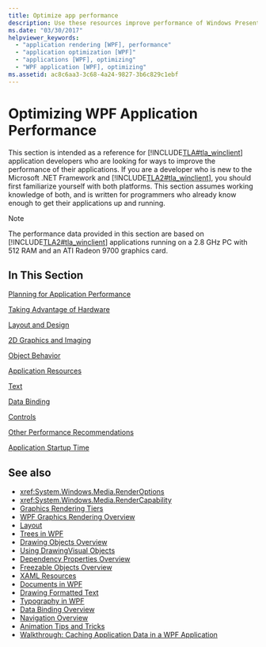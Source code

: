 ```yaml
---
title: Optimize app performance
description: Use these resources improve performance of Windows Presentation Foundation applications, such as planning for performance and taking advantage of hardware.
ms.date: "03/30/2017"
helpviewer_keywords: 
  - "application rendering [WPF], performance"
  - "application optimization [WPF]"
  - "applications [WPF], optimizing"
  - "WPF application [WPF], optimizing"
ms.assetid: ac8c6aa3-3c68-4a24-9827-3b6c829c1ebf
---
```

# Optimizing WPF Application Performance
This section is intended as a reference for [!INCLUDE[TLA#tla_winclient](../../../includes/tlasharptla-winclient-md.md)] application developers who are looking for ways to improve the performance of their applications. If you are a developer who is new to the Microsoft .NET Framework and [!INCLUDE[TLA2#tla_winclient](../../../includes/tla2sharptla-winclient-md.md)], you should first familiarize yourself with both platforms. This section assumes working knowledge of both, and is written for programmers who already know enough to get their applications up and running.  
  
> [!NOTE]
> The performance data provided in this section are based on [!INCLUDE[TLA2#tla_winclient](../../../includes/tla2sharptla-winclient-md.md)] applications running on a 2.8 GHz PC with 512 RAM and an ATI Radeon 9700 graphics card.  
  
## In This Section  
 [Planning for Application Performance](planning-for-application-performance.md)  
  
 [Taking Advantage of Hardware](optimizing-performance-taking-advantage-of-hardware.md)  
  
 [Layout and Design](optimizing-performance-layout-and-design.md)  
  
 [2D Graphics and Imaging](optimizing-performance-2d-graphics-and-imaging.md)  
  
 [Object Behavior](optimizing-performance-object-behavior.md)  
  
 [Application Resources](optimizing-performance-application-resources.md)  
  
 [Text](optimizing-performance-text.md)  
  
 [Data Binding](optimizing-performance-data-binding.md)  
  
 [Controls](optimizing-performance-controls.md)  
  
 [Other Performance Recommendations](optimizing-performance-other-recommendations.md)  
  
 [Application Startup Time](application-startup-time.md)  
  
## See also

- <xref:System.Windows.Media.RenderOptions>
- <xref:System.Windows.Media.RenderCapability>
- [Graphics Rendering Tiers](graphics-rendering-tiers.md)
- [WPF Graphics Rendering Overview](../graphics-multimedia/wpf-graphics-rendering-overview.md)
- [Layout](layout.md)
- [Trees in WPF](trees-in-wpf.md)
- [Drawing Objects Overview](../graphics-multimedia/drawing-objects-overview.md)
- [Using DrawingVisual Objects](../graphics-multimedia/using-drawingvisual-objects.md)
- [Dependency Properties Overview](dependency-properties-overview.md)
- [Freezable Objects Overview](freezable-objects-overview.md)
- [XAML Resources](/dotnet/desktop-wpf/fundamentals/xaml-resources-define)
- [Documents in WPF](documents-in-wpf.md)
- [Drawing Formatted Text](drawing-formatted-text.md)
- [Typography in WPF](typography-in-wpf.md)
- [Data Binding Overview](../data/data-binding-overview.md)
- [Navigation Overview](../app-development/navigation-overview.md)
- [Animation Tips and Tricks](../graphics-multimedia/animation-tips-and-tricks.md)
- [Walkthrough: Caching Application Data in a WPF Application](walkthrough-caching-application-data-in-a-wpf-application.md)
